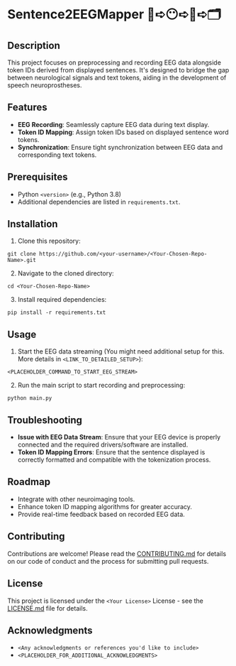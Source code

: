# Sentence2EEGMapper 📄➪😶➪🧠➪🗂️

## Description

This project focuses on preprocessing and recording EEG data alongside token IDs derived from displayed sentences. It's designed to bridge the gap between neurological signals and text tokens, aiding in the development of speech neuroprostheses.

## Features

- **EEG Recording**: Seamlessly capture EEG data during text display.
- **Token ID Mapping**: Assign token IDs based on displayed sentence word tokens.
- **Synchronization**: Ensure tight synchronization between EEG data and corresponding text tokens.

## Prerequisites

- Python `<version>` (e.g., Python 3.8)
- Additional dependencies are listed in `requirements.txt`.

## Installation

1. Clone this repository:
```
git clone https://github.com/<your-username>/<Your-Chosen-Repo-Name>.git
```

2. Navigate to the cloned directory:
```
cd <Your-Chosen-Repo-Name>
```

3. Install required dependencies:
```
pip install -r requirements.txt
```

## Usage

1. Start the EEG data streaming (You might need additional setup for this. More details in `<LINK_TO_DETAILED_SETUP>`):
```
<PLACEHOLDER_COMMAND_TO_START_EEG_STREAM>
```

2. Run the main script to start recording and preprocessing:
```
python main.py
```

## Troubleshooting

- **Issue with EEG Data Stream**: Ensure that your EEG device is properly connected and the required drivers/software are installed.
- **Token ID Mapping Errors**: Ensure that the sentence displayed is correctly formatted and compatible with the tokenization process.

## Roadmap

- Integrate with other neuroimaging tools.
- Enhance token ID mapping algorithms for greater accuracy.
- Provide real-time feedback based on recorded EEG data.

## Contributing

Contributions are welcome! Please read the [CONTRIBUTING.md](CONTRIBUTING.md) for details on our code of conduct and the process for submitting pull requests.

## License

This project is licensed under the `<Your License>` License - see the [LICENSE.md](LICENSE.md) file for details.

## Acknowledgments

- `<Any acknowledgments or references you'd like to include>`
- `<PLACEHOLDER_FOR_ADDITIONAL_ACKNOWLEDGMENTS>`
